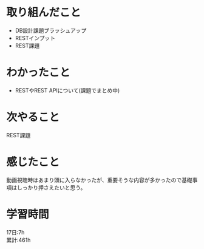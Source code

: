 # 取り組んだこと       
- DB設計課題ブラッシュアップ     
- RESTインプット
- REST課題  
# わかったこと
- RESTやREST APIについて(課題でまとめ中)  
# 次やること  
REST課題  
# 感じたこと
動画視聴時はあまり頭に入らなかったが、重要そうな内容が多かったので基礎事項はしっかり押さえたいと思う。  
# 学習時間  
17日:7h  
累計:461h
